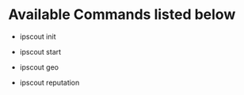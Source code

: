 # Available Commands listed below

- ipscout init 

- ipscout start

- ipscout geo <ip address>

- ipscout reputation <ip address>

